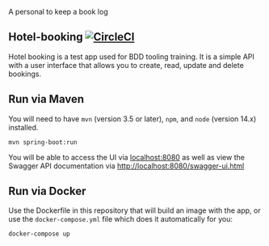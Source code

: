 
A personal to keep a book log 


## Hotel-booking [![CircleCI](https://circleci.com/gh/hindsightsoftware/hotel-booking.svg?style=svg)](https://circleci.com/gh/hindsightsoftware/hotel-booking)

Hotel booking is a test app used for BDD tooling training. It is a simple API with a user interface that allows you to create, read, update and delete bookings.

## Run via Maven

You will need to have `mvn` (version 3.5 or later), `npm`, and `node` (version 14.x) installed.

```test
mvn spring-boot:run
```

You will be able to access the UI via [localhost:8080](#) as well as view the Swagger API documentation via [http://localhost:8080/swagger-ui.html](http://localhost:8080/swagger-ui.html)
 
## Run via Docker

Use the Dockerfile in this repository that will build an image with the app, or use the `docker-compose.yml` file which does it automatically for you:

```bash
docker-compose up
```
